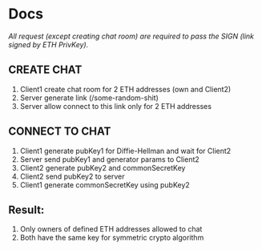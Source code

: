 # Docs

*All request (except creating chat room) are required to pass the SIGN (link signed by ETH PrivKey).*

## CREATE CHAT
1. Client1 create chat room for 2 ETH addresses (own and Client2)
2. Server generate link (/some-random-shit)
3. Server allow connect to this link only for 2 ETH addresses

## CONNECT TO CHAT
1. Client1 generate pubKey1 for Diffie-Hellman and wait for Client2
2. Server send pubKey1 and generator params to Client2
3. Client2 generate pubKey2 and commonSecretKey
4. Client2 send pubKey2 to server
5. Client1 generate commonSecretKey using pubKey2

## Result:
1. Only owners of defined ETH addresses allowed to chat
2. Both have the same key for symmetric crypto algorithm